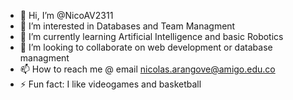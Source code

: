- 👋 Hi, I’m @NicoAV2311
- 👀 I’m interested in Databases and Team Managment
- 🌱 I’m currently learning Artificial Intelligence and basic Robotics
- 💞️ I’m looking to collaborate on web development or database managment 
- 📫 How to reach me @ email nicolas.arangove@amigo.edu.co
- ⚡ Fun fact: I like videogames and basketball

<!---
NicoAV2311/NicoAV2311 is a ✨ special ✨ repository because its `README.md` (this file) appears on your GitHub profile.
You can click the Preview link to take a look at your changes.
--->

